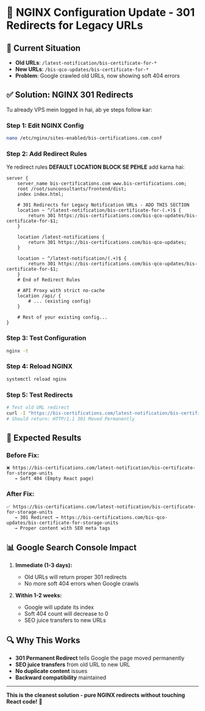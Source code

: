# 🔧 NGINX Configuration Update - 301 Redirects for Legacy URLs

## 📝 **Current Situation**
- **Old URLs**: `/latest-notification/bis-certificate-for-*`
- **New URLs**: `/bis-qco-updates/bis-certificate-for-*`
- **Problem**: Google crawled old URLs, now showing soft 404 errors

## ✅ **Solution: NGINX 301 Redirects**

Tu already VPS mein logged in hai, ab ye steps follow kar:

### **Step 1: Edit NGINX Config**
```bash
nano /etc/nginx/sites-enabled/bis-certifications.com.conf
```

### **Step 2: Add Redirect Rules**
Ye redirect rules **DEFAULT LOCATION BLOCK SE PEHLE** add karna hai:

```nginx
server {
    server_name bis-certifications.com www.bis-certifications.com;
    root /root/sunconsultants/frontend/dist;
    index index.html;

    # 301 Redirects for Legacy Notification URLs - ADD THIS SECTION
    location ~ ^/latest-notification/bis-certificate-for-(.+)$ {
        return 301 https://bis-certifications.com/bis-qco-updates/bis-certificate-for-$1;
    }
    
    location /latest-notifications {
        return 301 https://bis-certifications.com/bis-qco-updates;
    }
    
    location ~ ^/latest-notification/(.+)$ {
        return 301 https://bis-certifications.com/bis-qco-updates/bis-certificate-for-$1;
    }
    # End of Redirect Rules

    # API Proxy with strict no-cache
    location /api/ {
        # ... (existing config)
    }

    # Rest of your existing config...
}
```

### **Step 3: Test Configuration**
```bash
nginx -t
```

### **Step 4: Reload NGINX**
```bash
systemctl reload nginx
```

### **Step 5: Test Redirects**
```bash
# Test old URL redirect
curl -I "https://bis-certifications.com/latest-notification/bis-certificate-for-storage-units"
# Should return: HTTP/1.1 301 Moved Permanently
```

## 🎯 **Expected Results**

### **Before Fix:**
```
❌ https://bis-certifications.com/latest-notification/bis-certificate-for-storage-units
   → Soft 404 (Empty React page)
```

### **After Fix:**
```
✅ https://bis-certifications.com/latest-notification/bis-certificate-for-storage-units
   → 301 Redirect → https://bis-certifications.com/bis-qco-updates/bis-certificate-for-storage-units
   → Proper content with SEO meta tags
```

## 📊 **Google Search Console Impact**

1. **Immediate (1-3 days):**
   - Old URLs will return proper 301 redirects
   - No more soft 404 errors when Google crawls

2. **Within 1-2 weeks:**
   - Google will update its index
   - Soft 404 count will decrease to 0
   - SEO juice transfers to new URLs

## 🔍 **Why This Works**

- **301 Permanent Redirect** tells Google the page moved permanently
- **SEO juice transfers** from old URL to new URL
- **No duplicate content** issues
- **Backward compatibility** maintained

---

**This is the cleanest solution - pure NGINX redirects without touching React code!** 🚀